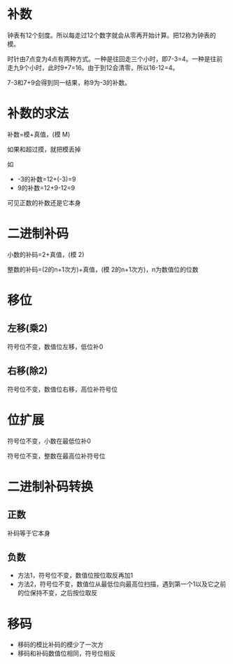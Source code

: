# 补数

钟表有12个刻度。所以每走过12个数字就会从零再开始计算。把12称为钟表的模。

时针由7点变为4点有两种方式。一种是往回走三个小时，即7-3=4。一种是往前走九9个小时，此时9+7=16。由于到12会清零，所以16-12=4。

7-3和7+9会得到同一结果，称9为-3的补数。

# 补数的求法

补数=模+真值，(模 M)

如果和超过摸，就把模丢掉

如 
- -3的补数=12+(-3)=9
- 9的补数=12+9-12=9

可见正数的补数还是它本身

# 二进制补码

小数的补码=2+真值，(模 2)

整数的补码=(2的n+1次方)+真值，(模 2的n+1次方)，n为数值位的位数

# 移位

## 左移(乘2)

符号位不变，数值位左移，低位补0

## 右移(除2)

符号位不变，数值位右移，高位补符号位

# 位扩展

符号位不变，小数在最低位补0

符号位不变，整数在最高位补符号位

# 二进制补码转换

## 正数

补码等于它本身

## 负数

- 方法1，符号位不变，数值位按位取反再加1
- 方法2，符号位不变，数值位从最低位向最高位扫描，遇到第一个1以及它之前的位保持不变，之后按位取反

# 移码

- 移码的模比补码的模少了一次方
- 移码和补码数值位相同，符号位相反

